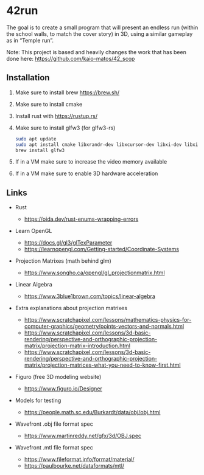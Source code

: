 # 42run

The goal is to create a small program that will present an endless run (within
the school walls, to match the cover story) in 3D, using a similar gameplay as
in “Temple run”.

Note: This project is based and heavily changes the work that has been done here:
<https://github.com/kaio-matos/42_scop>

## Installation

1. Make sure to install brew <https://brew.sh/>
2. Make sure to install cmake
3. Install rust with <https://rustup.rs/>
4. Make sure to install glfw3 (for glfw3-rs)

   ```bash
   sudo apt update
   sudo apt install cmake libxrandr-dev libxcursor-dev libxi-dev libxinerama-dev
   brew install glfw3
   ```

5. If in a VM make sure to increase the video memory available
6. If in a VM make sure to enable 3D hardware acceleration

## Links

- Rust

  - <https://oida.dev/rust-enums-wrapping-errors>

- Learn OpenGL

  - <https://docs.gl/gl3/glTexParameter>
  - <https://learnopengl.com/Getting-started/Coordinate-Systems>

- Projection Matrixes (math behind glm)

  - <https://www.songho.ca/opengl/gl_projectionmatrix.html>

- Linear Algebra

  - <https://www.3blue1brown.com/topics/linear-algebra>

- Extra explanations about projection matrixes

  - <https://www.scratchapixel.com/lessons/mathematics-physics-for-computer-graphics/geometry/points-vectors-and-normals.html>
  - <https://www.scratchapixel.com/lessons/3d-basic-rendering/perspective-and-orthographic-projection-matrix/projection-matrix-introduction.html>
  - <https://www.scratchapixel.com/lessons/3d-basic-rendering/perspective-and-orthographic-projection-matrix/projection-matrices-what-you-need-to-know-first.html>

- Figuro (free 3D modeling website)

  - <https://www.figuro.io/Designer>

- Models for testing

  - <https://people.math.sc.edu/Burkardt/data/obj/obj.html>

- Wavefront .obj file format spec

  - <https://www.martinreddy.net/gfx/3d/OBJ.spec>

- Wavefront .mtl file format spec
  - <https://www.fileformat.info/format/material/>
  - <https://paulbourke.net/dataformats/mtl/>
